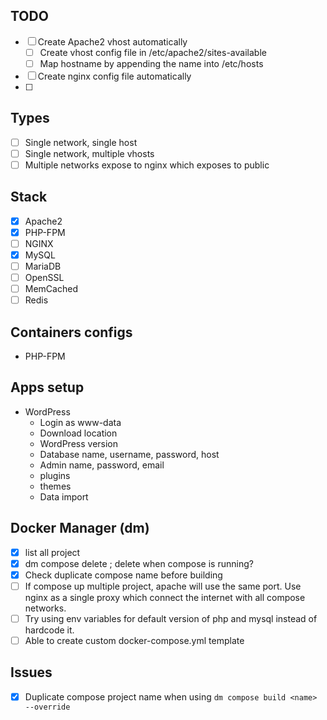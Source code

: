 

## TODO
- [ ] Create Apache2 vhost automatically
    - [ ] Create vhost config file in /etc/apache2/sites-available
    - [ ] Map hostname by appending the name into /etc/hosts
- [ ] Create nginx config file automatically
- [ ] 

## Types
- [ ] Single network, single host
- [ ] Single network, multiple vhosts
- [ ] Multiple networks expose to nginx which exposes to public

## Stack
- [x] Apache2
- [x] PHP-FPM
- [ ] NGINX
- [x] MySQL
- [ ] MariaDB
- [ ] OpenSSL
- [ ] MemCached
- [ ] Redis

## Containers configs
- PHP-FPM
    

## Apps setup
- WordPress
    - Login as www-data
    - Download location
    - WordPress version
    - Database name, username, password, host
    - Admin name, password, email
    - plugins
    - themes
    - Data import

## Docker Manager (dm)
- [x] list all project
- [x] dm compose delete <compose-name>; delete when compose is running?
- [x] Check duplicate compose name before building
- [ ] If compose up multiple project, apache will use the same port. Use nginx as a single proxy which connect the internet with all compose networks.
- [ ] Try using env variables for default version of php and mysql instead of hardcode it.
- [ ] Able to create custom docker-compose.yml template

## Issues
- [x] Duplicate compose project name when using `dm compose build <name> --override`
